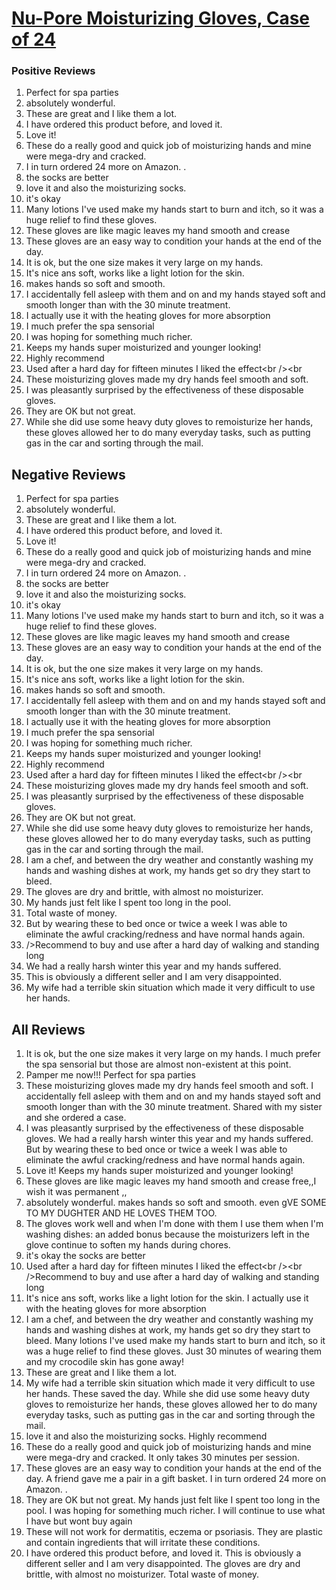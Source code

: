 # [Nu-Pore Moisturizing Gloves, Case of 24](https://products.checkmycream.com/products/Nu-Pore-Moisturizing-Gloves-Case-of-24.html)

### Positive Reviews

<ol>
      <li>Perfect for spa parties</li>
      <li>absolutely wonderful.</li>
      <li>These are great and I  like them a lot.</li>
      <li>I have ordered this product before, and loved it.  </li>
      <li>Love it!</li>
      <li>These do a really good and quick job of moisturizing hands and mine were mega-dry and cracked.  </li>
      <li>I in turn ordered 24 more on Amazon.  .</li>
      <li>the socks are better</li>
      <li>love it and also the moisturizing socks.</li>
      <li>it&#x27;s okay</li>
      <li>Many lotions I&#x27;ve used make my hands start to burn and itch, so it was a huge relief to find these gloves.</li>
      <li>These gloves are like magic leaves my hand smooth and crease</li>
      <li>These gloves are an easy way to condition your hands at the end of the day.  </li>
      <li>It is ok, but the one size makes it very large on my hands.  </li>
      <li>It&#x27;s nice ans soft, works like a light lotion for the skin.</li>
      <li>makes hands so soft and smooth.</li>
      <li>I accidentally fell asleep with them and on and my hands stayed soft and smooth longer than with the 30 minute treatment.</li>
      <li>I actually use it with the heating gloves for more absorption</li>
      <li>I much prefer the spa sensorial</li>
      <li>I was hoping for something much richer.</li>
      <li>Keeps my hands super moisturized and younger looking!</li>
      <li>Highly recommend</li>
      <li>Used after a hard day for fifteen minutes I liked the effect&lt;br /&gt;&lt;br</li>
      <li>These moisturizing gloves made my dry hands feel smooth and soft.</li>
      <li>I was pleasantly surprised by the effectiveness of these disposable gloves.  </li>
      <li>They are OK but not great.</li>
      <li>While she did use some heavy duty gloves to remoisturize her hands, these gloves allowed her to do many everyday tasks, such as putting gas in the car and sorting through the mail.</li>
</ol>


<h2>Negative Reviews</h2>
<ol>
<li> Perfect for spa parties</li>
<li> absolutely wonderful.</li>
<li> These are great and I  like them a lot.</li>
<li> I have ordered this product before, and loved it.  </li>
<li> Love it!</li>
<li> These do a really good and quick job of moisturizing hands and mine were mega-dry and cracked.  </li>
<li> I in turn ordered 24 more on Amazon.  .</li>
<li> the socks are better</li>
<li> love it and also the moisturizing socks.</li>
<li> it&#x27;s okay</li>
<li> Many lotions I&#x27;ve used make my hands start to burn and itch, so it was a huge relief to find these gloves.</li>
<li> These gloves are like magic leaves my hand smooth and crease</li>
<li> These gloves are an easy way to condition your hands at the end of the day.  </li>
<li> It is ok, but the one size makes it very large on my hands.  </li>
<li> It&#x27;s nice ans soft, works like a light lotion for the skin.</li>
<li> makes hands so soft and smooth.</li>
<li> I accidentally fell asleep with them and on and my hands stayed soft and smooth longer than with the 30 minute treatment.</li>
<li> I actually use it with the heating gloves for more absorption</li>
<li> I much prefer the spa sensorial</li>
<li> I was hoping for something much richer.</li>
<li> Keeps my hands super moisturized and younger looking!</li>
<li> Highly recommend</li>
<li> Used after a hard day for fifteen minutes I liked the effect&lt;br /&gt;&lt;br</li>
<li> These moisturizing gloves made my dry hands feel smooth and soft.</li>
<li> I was pleasantly surprised by the effectiveness of these disposable gloves.  </li>
<li> They are OK but not great.</li>
<li> While she did use some heavy duty gloves to remoisturize her hands, these gloves allowed her to do many everyday tasks, such as putting gas in the car and sorting through the mail.</li>
<li> I am a chef, and between the dry weather and constantly washing my hands and washing dishes at work, my hands get so dry they start to bleed.</li>
<li> The gloves are dry and brittle, with almost no moisturizer.</li>
<li> My hands just felt like I spent too long in the pool.</li>
<li> Total waste of money.</li>
<li> But by wearing these to bed once or twice a week I was able to eliminate the awful cracking/redness and have normal hands again.</li>
<li> /&gt;Recommend to buy and use after a hard day of walking and standing long</li>
<li> We had a really harsh winter this year and my hands suffered.  </li>
<li> This is obviously a different seller and I am very disappointed.  </li>
<li> My wife had a terrible skin situation which made it very difficult to use her hands.</li>
</ol>

<h2>All Reviews</h2>

<ol>
    <li> It is ok, but the one size makes it very large on my hands.  I much prefer the spa sensorial but those are almost non-existent at this point.</li>
    <li> Pamper me now!!! Perfect for spa parties</li>
    <li> These moisturizing gloves made my dry hands feel smooth and soft. I accidentally fell asleep with them and on and my hands stayed soft and smooth longer than with the 30 minute treatment. Shared with my sister and she ordered a case.</li>
    <li> I was pleasantly surprised by the effectiveness of these disposable gloves.  We had a really harsh winter this year and my hands suffered.  But by wearing these to bed once or twice a week I was able to eliminate the awful cracking/redness and have normal hands again.</li>
    <li> Love it! Keeps my hands super moisturized and younger looking!</li>
    <li> These gloves are like magic leaves my hand smooth and crease free,,I wish it was permanent ,,</li>
    <li> absolutely wonderful. makes hands so soft and smooth. even gVE SOME TO MY DUGHTER AND HE LOVES THEM TOO.</li>
    <li> The gloves work well and when I&#x27;m done with them I use them when I&#x27;m washing dishes: an added bonus because the moisturizers left in the glove continue to soften my hands during chores.</li>
    <li> it&#x27;s okay the socks are better</li>
    <li> Used after a hard day for fifteen minutes I liked the effect&lt;br /&gt;&lt;br /&gt;Recommend to buy and use after a hard day of walking and standing long</li>
    <li> It&#x27;s nice ans soft, works like a light lotion for the skin. I actually use it with the heating gloves for more absorption</li>
    <li> I am a chef, and between the dry weather and constantly washing my hands and washing dishes at work, my hands get so dry they start to bleed. Many lotions I&#x27;ve used make my hands start to burn and itch, so it was a huge relief to find these gloves. Just 30 minutes of wearing them and my crocodile skin has gone away!</li>
    <li> These are great and I  like them a lot.</li>
    <li> My wife had a terrible skin situation which made it very difficult to use her hands. These saved the day. While she did use some heavy duty gloves to remoisturize her hands, these gloves allowed her to do many everyday tasks, such as putting gas in the car and sorting through the mail.</li>
    <li> love it and also the moisturizing socks. Highly recommend</li>
    <li> These do a really good and quick job of moisturizing hands and mine were mega-dry and cracked.  It only takes 30 minutes per session.</li>
    <li> These gloves are an easy way to condition your hands at the end of the day.  A friend gave me a pair in a gift basket.  I in turn ordered 24 more on Amazon.  .</li>
    <li> They are OK but not great. My hands just felt like I spent too long in the pool. I was hoping for something much richer. I will continue to use what I have but wont buy again</li>
    <li> These will not work for dermatitis, eczema or psoriasis. They are plastic and contain ingredients that will irritate these conditions.</li>
    <li> I have ordered this product before, and loved it.  This is obviously a different seller and I am very disappointed.  The gloves are dry and brittle, with almost no moisturizer. Total waste of money.</li>
</ol>




